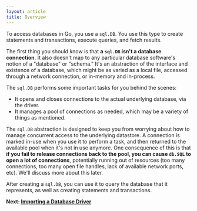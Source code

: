 ```yaml
---
layout: article
title: Overview
---
```


To access databases in Go, you use a `sql.DB`. You use this type to create
statements and transactions, execute queries, and fetch results.

The first thing you should know is that **a `sql.DB` isn't a database
connection**. It also doesn't map to any particular database software's notion
of a "database" or "schema." It's an abstraction of the interface and existence
of a database, which might be as varied as a local file, accessed through a network
connection, or in-memory and in-process.

The `sql.DB` performs some important tasks for you behind the scenes:

* It opens and closes connections to the actual underlying database, via the driver.
* It manages a pool of connections as needed, which may be a variety of things as mentioned.

The `sql.DB` abstraction is designed to keep you from worrying about how to
manage concurrent access to the underlying datastore.  A connection is marked
in-use when you use it to perform a task, and then returned to the available
pool when it's not in use anymore. One consequence of this is that **if you fail
to release connections back to the pool, you can cause `db.SQL` to open a lot of
connections**, potentially running out of resources (too many connections, too
many open file handles, lack of available network ports, etc). We'll discuss
more about this later.

After creating a `sql.DB`, you can use it to query the database that it
represents, as well as creating statements and transactions.

**Next: [Importing a Database Driver](02.0.importing.md)**
